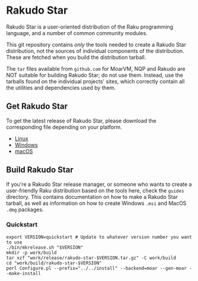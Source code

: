 # Rakudo Star

Rakudo Star is a user-oriented distribution of the Raku programming language,
and a number of common community modules.

This git repository contains _only_ the tools needed to create a Rakudo Star
distribution, not the sources of individual components of the distribution.
These are fetched when you build the distribution tarball.

The `tar` files available from `github.com` for MoarVM, NQP and Rakudo are NOT
suitable for building Rakudo Star; do not use them. Instead, use the tarballs
found on the individual projects' sites, which correctly contain all the
utilities and dependencies used by them.

## Get Rakudo Star

To get the latest release of Rakudo Star, please download the corresponding
file depending on your platform.

- [Linux](https://rakudo.org/latest/star/source)
- [Windows](https://rakudo.org/latest/star/win64)
- [macOS](https://rakudo.org/latest/star/macos)

## Build Rakudo Star

If you're a Rakudo Star release manager, or someone who wants to create a
user-friendly Raku distribution based on the tools here, check the `guides`
directory. This contains documentation on how to make a Rakudo Star tarball, as
well as information on how to create Windows `.msi` and MacOS `.dmg` packages.

### Quickstart

    export VERSION=quickstart # Update to whatever version number you want to use
    ./bin/mkrelease.sh "$VERSION"
    mkdir -p work/build
    tar xzf "work/release/rakudo-star-$VERSION.tar.gz" -C work/build
    cd "work/build/rakudo-star-$VERSION"
    perl Configure.pl --prefix="../../install" --backend=moar --gen-moar --make-install
